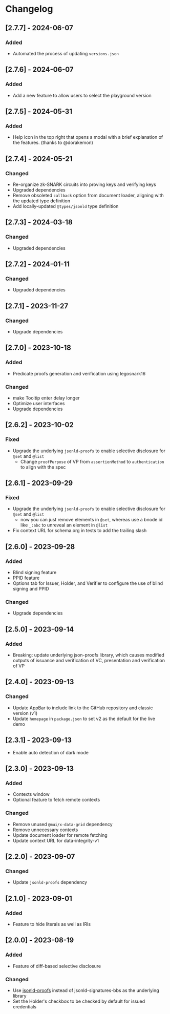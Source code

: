 # Changelog

## [2.7.7] - 2024-06-07

### Added

- Automated the process of updating `versions.json`

## [2.7.6] - 2024-06-07

### Added

- Add a new feature to allow users to select the playground version

## [2.7.5] - 2024-05-31

### Added

- Help icon in the top right that opens a modal with a brief explanation of the features. (thanks to @dorakemon)

## [2.7.4] - 2024-05-21

### Changed

- Re-organize zk-SNARK circuits into proving keys and verifying keys
- Upgraded dependencies
- Remove obsoleted `callback` option from document loader, aligning with the updated type definition
- Add locally-updated `@types/jsonld` type definition

## [2.7.3] - 2024-03-18

### Changed

- Upgraded dependencies

## [2.7.2] - 2024-01-11

### Changed

- Upgraded dependencies

## [2.7.1] - 2023-11-27

### Changed

- Upgrade dependencies

## [2.7.0] - 2023-10-18

### Added

- Predicate proofs generation and verification using legosnark16

### Changed

- make Tooltip enter delay longer
- Optimize user interfaces
- Upgrade dependencies

## [2.6.2] - 2023-10-02

### Fixed

- Upgrade the underlying `jsonld-proofs` to enable selective disclosure for `@set` and `@list`
  - Change `proofPurpose` of VP from `assertionMethod` to `authentication` to align with the spec

## [2.6.1] - 2023-09-29

### Fixed

- Upgrade the underlying `jsonld-proofs` to enable selective disclosure for `@set` and `@list`
  - now you can just remove elements in `@set`, whereas use a bnode id like `_:abc` to unreveal an element in `@list`
- Fix context URL for schema.org in tests to add the trailing slash

## [2.6.0] - 2023-09-28

### Added

- Blind signing feature
- PPID feature
- Options tab for Issuer, Holder, and Verifier to configure the use of blind signing and PPID

### Changed

- Upgrade dependencies

## [2.5.0] - 2023-09-14

### Added

- Breaking: update underlying json-proofs library, which causes modified outputs of issuance and verification of VC, presentation and verification of VP

## [2.4.0] - 2023-09-13

### Changed

- Update AppBar to include link to the GitHub repository and classic version (v1)
- Update `homepage` in `package.json` to set v2 as the default for the live demo

## [2.3.1] - 2023-09-13

- Enable auto detection of dark mode

## [2.3.0] - 2023-09-13

### Added

- Contexts window
- Optional feature to fetch remote contexts

### Changed

- Remove unused `@mui/x-data-grid` dependency
- Remove unnecessary contexts
- Update document loader for remote fetching
- Update context URL for data-integrity-v1

## [2.2.0] - 2023-09-07

### Changed

- Update `jsonld-proofs` dependency

## [2.1.0] - 2023-09-01

### Added

- Feature to hide literals as well as IRIs

## [2.0.0] - 2023-08-19

### Added

- Feature of diff-based selective disclosure

### Changed

- Use [jsonld-proofs](https://github.com/zkp-ld/jsonld-proofs) instead of jsonld-signatures-bbs as the underlying library
- Set the Holder's checkbox to be checked by default for issued credentials
